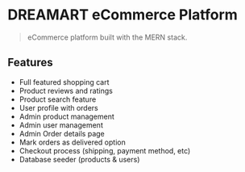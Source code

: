 # DREAMART eCommerce Platform 

> eCommerce platform built with the MERN stack.

## Features

- Full featured shopping cart
- Product reviews and ratings
- Product search feature
- User profile with orders
- Admin product management
- Admin user management
- Admin Order details page
- Mark orders as delivered option
- Checkout process (shipping, payment method, etc)
- Database seeder (products & users)

